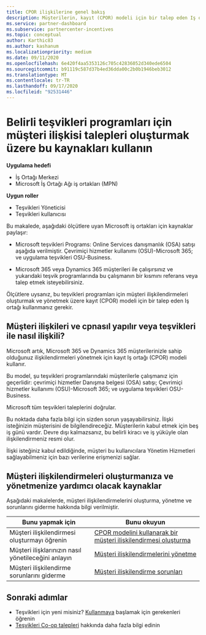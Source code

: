 ```yaml
---
title: CPOR ilişkilerine genel bakış
description: Müşterilerin, kayıt (CPOR) modeli için bir talep eden Iş ortağı aracılığıyla belirli teşvikleri programlarla ilişkilendirilmesini gerektiren iş ortağı kaynakları hakkında bilgi edinin.
ms.service: partner-dashboard
ms.subservice: partnercenter-incentives
ms.topic: conceptual
author: Karthic83
ms.author: kashanum
ms.localizationpriority: medium
ms.date: 09/11/2020
ms.openlocfilehash: 6e420f4aa5353126c705c42836052d340ede6504
ms.sourcegitcommit: b91119c587d37b4ed36dda00c2b0b1946beb3012
ms.translationtype: MT
ms.contentlocale: tr-TR
ms.lasthandoff: 09/17/2020
ms.locfileid: "92531446"
---
```

# <a name="use-these-resources-to-make-customer-association-claims-for-specific-incentives-programs"></a>Belirli teşvikleri programları için müşteri ilişkisi talepleri oluşturmak üzere bu kaynakları kullanın

**Uygulama hedefi**

- İş Ortağı Merkezi
- Microsoft İş Ortağı Ağı iş ortakları (MPN)

**Uygun roller**

- Teşvikleri Yöneticisi
- Teşvikleri kullanıcısı

Bu makalede, aşağıdaki ölçütlere uyan Microsoft iş ortakları için kaynaklar paylaşır:

- Microsoft teşvikleri Programs: Online Services danışmanlık (OSA) satışı aşağıda verilmiştir. Çevrimiçi hizmetler kullanımı (OSU)-Microsoft 365; ve uygulama teşvikleri OSU-Business.

- Microsoft 365 veya Dynamics 365 müşterileri ile çalışırsınız ve yukarıdaki teşvik programlarında bu çalışmanın bir kısmını referans veya talep etmek isteyebilirsiniz.

Ölçütlere uysanız, bu teşvikleri programları için müşteri ilişkilendirmeleri oluşturmak ve yönetmek üzere kayıt (CPOR) modeli için bir talep eden Iş ortağı kullanmanız gerekir.
 
## <a name="how-do-customer-associations-and-cpor-relate-to-incentives"></a>Müşteri ilişkileri ve cpnasıl yapılır veya teşvikleri ile nasıl ilişkili?

Microsoft artık, Microsoft 365 ve Dynamics 365 müşterilerinizle sahip olduğunuz ilişkilendirmeleri yönetmek için kayıt Iş ortağı (CPOR) modeli kullanır.

Bu model, şu teşvikleri programlarındaki müşterilerle çalışmanız için geçerlidir: çevrimiçi hizmetler Danışma belgesi (OSA) satışı; Çevrimiçi hizmetler kullanımı (OSU)-Microsoft 365; ve uygulama teşvikleri OSU-Business.

Microsoft tüm teşvikleri taleplerini doğrular.

Bu noktada daha fazla bilgi için sizden sorun yaşayabilirsiniz. İlişki isteğinizin müşterisini de bilgilendireceğiz. Müşterilerin kabul etmek için beş iş günü vardır. Devre dışı kalmazsanız, bu belirli kiracı ve iş yüküyle olan ilişkilendirmeniz resmi olur.

İlişki isteğiniz kabul edildiğinde, müşteri bu kullanıcılara Yönetim Hizmetleri sağlayabilmeniz için bazı verilerine erişmenizi sağlar. 

## <a name="resources-to-help-you-create-and-manage-customer-associations"></a>Müşteri ilişkilendirmeleri oluşturmanıza ve yönetmenize yardımcı olacak kaynaklar

Aşağıdaki makalelerde, müşteri ilişkilendirmelerini oluşturma, yönetme ve sorunlarını giderme hakkında bilgi verilmiştir.

|  **Bunu yapmak için**  |  **Bunu okuyun**  |
|--------------|-----------|
| Müşteri ilişkilendirmesi oluşturmayı öğrenin  | [CPOR modelini kullanarak bir müşteri ilişkilendirmesi oluşturma](submit-osa-claim.md)  |
|Müşteri ilişklarınızın nasıl yönetileceğini anlayın  | [Müşteri ilişkilendirmelerini yönetme](incentives-manage-customer-associations.md)  |
|Müşteri ilişkilendirme sorunlarını giderme  | [Müşteri ilişkilendirme sorunları](incentives-customer-association-issues.md)  |

## <a name="next-steps"></a>Sonraki adımlar

- Teşvikleri için yeni misiniz? [Kullanmaya](incentives-get-started-intro.md) başlamak için gerekenleri öğrenin
- [Teşvikleri Co-op talepleri](claims-overview.md) hakkında daha fazla bilgi edinin
